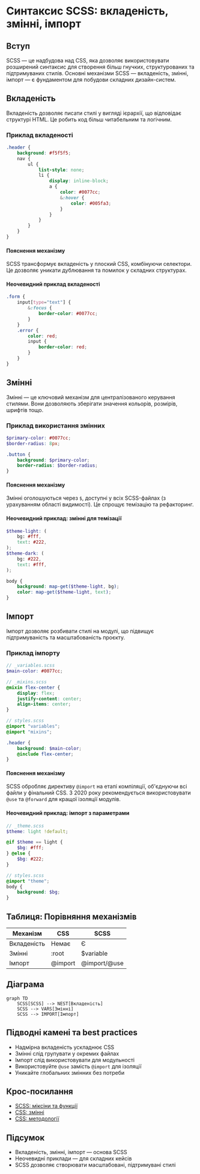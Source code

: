 # Синтаксис SCSS: вкладеність, змінні, імпорт

## Вступ

SCSS — це надбудова над CSS, яка дозволяє використовувати розширений синтаксис для створення більш гнучких, структурованих та підтримуваних стилів. Основні механізми SCSS — вкладеність, змінні, імпорт — є фундаментом для побудови складних дизайн-систем.

## Вкладеність

Вкладеність дозволяє писати стилі у вигляді ієрархії, що відповідає структурі HTML. Це робить код більш читабельним та логічним.

### Приклад вкладеності

```scss
.header {
    background: #f5f5f5;
    nav {
        ul {
            list-style: none;
            li {
                display: inline-block;
                a {
                    color: #0077cc;
                    &:hover {
                        color: #005fa3;
                    }
                }
            }
        }
    }
}
```

#### Пояснення механізму

SCSS трансформує вкладеність у плоский CSS, комбінуючи селектори. Це дозволяє уникати дублювання та помилок у складних структурах.

#### Неочевидний приклад вкладеності

```scss
.form {
    input[type="text"] {
        &:focus {
            border-color: #0077cc;
        }
    }
    .error {
        color: red;
        input {
            border-color: red;
        }
    }
}
```

## Змінні

Змінні — це ключовий механізм для централізованого керування стилями. Вони дозволяють зберігати значення кольорів, розмірів, шрифтів тощо.

### Приклад використання змінних

```scss
$primary-color: #0077cc;
$border-radius: 8px;

.button {
    background: $primary-color;
    border-radius: $border-radius;
}
```

#### Пояснення механізму

Змінні оголошуються через `$`, доступні у всіх SCSS-файлах (з урахуванням області видимості). Це спрощує темізацію та рефакторинг.

#### Неочевидний приклад: змінні для темізації

```scss
$theme-light: (
    bg: #fff,
    text: #222,
);
$theme-dark: (
    bg: #222,
    text: #fff,
);

body {
    background: map-get($theme-light, bg);
    color: map-get($theme-light, text);
}
```

## Імпорт

Імпорт дозволяє розбивати стилі на модулі, що підвищує підтримуваність та масштабованість проєкту.

### Приклад імпорту

```scss
// _variables.scss
$main-color: #0077cc;

// _mixins.scss
@mixin flex-center {
    display: flex;
    justify-content: center;
    align-items: center;
}

// styles.scss
@import "variables";
@import "mixins";

.header {
    background: $main-color;
    @include flex-center;
}
```

#### Пояснення механізму

SCSS обробляє директиву `@import` на етапі компіляції, об'єднуючи всі файли у фінальний CSS. З 2020 року рекомендується використовувати `@use` та `@forward` для кращої ізоляції модулів.

#### Неочевидний приклад: імпорт з параметрами

```scss
// _theme.scss
$theme: light !default;

@if $theme == light {
    $bg: #fff;
} @else {
    $bg: #222;
}

// styles.scss
@import "theme";
body {
    background: $bg;
}
```

## Таблиця: Порівняння механізмів

| Механізм    | CSS     | SCSS         |
| ----------- | ------- | ------------ |
| Вкладеність | Немає   | Є            |
| Змінні      | :root   | $variable    |
| Імпорт      | @import | @import/@use |

## Діаграма

```mermaid
graph TD
    SCSS[SCSS] --> NEST[Вкладеність]
    SCSS --> VARS[Змінні]
    SCSS --> IMPORT[Імпорт]
```

## Підводні камені та best practices

-   Надмірна вкладеність ускладнює CSS
-   Змінні слід групувати у окремих файлах
-   Імпорт слід використовувати для модульності
-   Використовуйте `@use` замість `@import` для ізоляції
-   Уникайте глобальних змінних без потреби

## Крос-посилання

-   [SCSS: міксіни та функції](./03-mixins-functions.md)
-   [CSS: змінні](../CSS/07-custom-properties.md)
-   [CSS: методології](../CSS/09-methodologies-scoping.md)

## Підсумок

-   Вкладеність, змінні, імпорт — основа SCSS
-   Неочевидні приклади — для складних кейсів
-   SCSS дозволяє створювати масштабовані, підтримувані стилі
